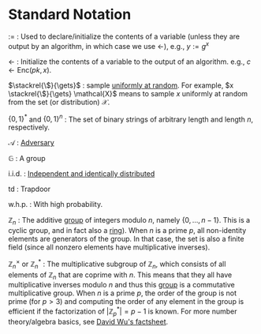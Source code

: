 # Standard Notation

$:=$
: Used to declare/initialize the contents of a variable (unless they are output by an algorithm, in which case we use $\gets$), e.g., $y := g^x$

$\gets$
: Initialize the contents of a variable to the output of an algorithm. e.g., $c \gets \mathsf{Enc}(pk, x)$.

<!-- $\gets\!\!\tiny{\$}$ -->
$\stackrel{\$}{\gets}$
: sample [uniformly at random](./general.md#uniform). For example, $x \stackrel{\$}{\gets} \mathcal{X}$ means to sample $x$ uniformly at random from the set (or distribution) $\mathcal{X}$.

$\{0,1\}^*$ and $\{0,1\}^n$
: The set of binary strings of arbitrary length and length $n$, respectively.

$\mathcal{A}$
: [Adversary](./general.md#adversary)

$\mathbb{G}$
: A group

i.i.d.
: [Independent and identically distributed](general.md#iid)

$\mathsf{td}$
: Trapdoor

w.h.p.
: With high probability.

$\mathbb{Z}_n$
: The additive [group](./general.md#group) of integers modulo $n$, namely $\{0,\dots,n-1\}$. This is a cyclic group, and in fact also a [ring](./general.md#ring)). When $n$ is a prime $p$, all non-identity elements are generators of the group. In that case, the set is also a finite field (since all nonzero elements have multiplicative inverses). 

$\mathbb{Z}_n^\times$ or $\mathbb{Z}_n^*$
: The multiplicative subgroup of $\mathbb{Z}_n$, which consists of all elements of $\mathbb{Z}_n$ that are coprime with $n$. This means that they all have multiplicative inverses modulo $n$ and thus this [group](./general.md#group) is a commutative multiplicative group. When $n$ is a prime $p$, the order of the group is not prime (for $p>3$) and computing the order of any element in the group is efficient if the factorization of $\lvert \mathbb{Z}_p^*\rvert = p-1$ is known. For more number theory/algebra basics, see [David Wu's factsheet](https://www.cs.utexas.edu/~dwu4/courses/fa21/static/algebra.pdf).